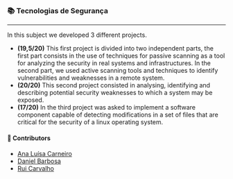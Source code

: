 ### :books: Tecnologias de Segurança
***
In this subject we developed 3 different projects.

- **(19,5/20)** This first project is divided into two independent parts, the first part consists in the use of techniques for passive scanning as a tool for analyzing the security in real systems and infrastructures. In the second part, we used active scanning tools and techniques to identify vulnerabilities and weaknesses in a remote system.
- **(20/20)** This second project consisted in analysing, identifying and describing potential security weaknesses to which a system may be exposed.
- **(17/20)** In the third project was asked to implement a software component capable of detecting modifications in a set of files that are critical for the security of a linux operating system. 

#### :handshake: Contributors 
- [Ana Luísa Carneiro](https://github.com/Analucar)
- [Daniel Barbosa](https://github.com/RhEzZuS)
- [Rui Carvalho](https://github.com/RuiC10)
